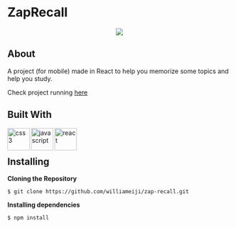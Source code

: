 # ZapRecall

<div align="center">
<img src="https://user-images.githubusercontent.com/86417618/173111591-cb9ee85a-3c88-4cd3-81b2-3c973c943729.gif">
</div>


## About

A project (for mobile) made in React to help you memorize some topics and help you study.

Check project running [here](https://projeto8-williameiji.vercel.app)


## Built With

<img align="left" alt="css3" width="50px" src="https://user-images.githubusercontent.com/86417618/173111082-08db0001-1f48-40b1-ad7b-78c7c2b86f8d.svg" />
<img align="left" alt="javascript" width="50px" src="https://user-images.githubusercontent.com/86417618/173069712-169e17ab-559e-47db-9336-5b41e79cc3fc.svg" />
<img align="left" alt="react" width="50px" src="https://user-images.githubusercontent.com/86417618/173069718-dde7a6ef-d599-4154-abd8-badca30cc3bf.svg" />

<br />
<br />

## Installing

**Cloning the Repository**
```
$ git clone https://github.com/williameiji/zap-recall.git
```

**Installing dependencies**
```
$ npm install
```
